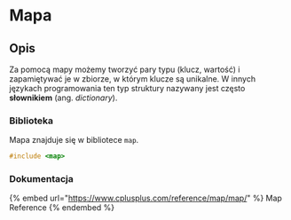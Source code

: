 # Mapa

## Opis

Za pomocą mapy możemy tworzyć pary typu (klucz, wartość) i zapamiętywać je w zbiorze, w którym klucze są unikalne.
W innych językach programowania ten typ struktury nazywany jest często **słownikiem** (ang. _dictionary_).

### Biblioteka

Mapa znajduje się w bibliotece `map`.

```cpp
#include <map>
```

### Dokumentacja

{% embed url="https://www.cplusplus.com/reference/map/map/" %}
Map Reference
{% endembed %}